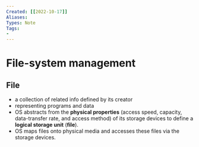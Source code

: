 ```yaml
---
Created: [[2022-10-17]]
Aliases: 
Types: Note
Tags: 
- 
---
```

# File-system management
## File
- a collection of related info defined by its creator
- representing programs and data
- OS abstracts from the **physical properties** (access speed, capacity, data-transfer rate, and access method) of its storage devices to define a **logical storage unit** (**file**). 
- OS maps files onto physical media and accesses these files via the storage devices. 
